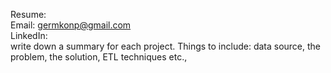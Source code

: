 Resume: <br>
Email: germkonp@gmail.com <br>
LinkedIn: <br>
write down a summary for each project. Things to include: data source, the problem, the solution, ETL techniques etc., 
